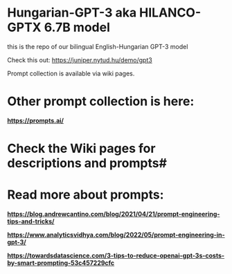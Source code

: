 # Hungarian-GPT-3 aka HILANCO-GPTX 6.7B model
this is the repo of our bilingual English-Hungarian GPT-3 model

Check this out: https://juniper.nytud.hu/demo/gpt3 

Prompt collection is available via wiki pages.

# Other prompt collection is here: 

**https://prompts.ai/**

# Check the Wiki pages for descriptions and prompts#

# Read more about prompts:
**https://blog.andrewcantino.com/blog/2021/04/21/prompt-engineering-tips-and-tricks/**

**https://www.analyticsvidhya.com/blog/2022/05/prompt-engineering-in-gpt-3/**

**https://towardsdatascience.com/3-tips-to-reduce-openai-gpt-3s-costs-by-smart-prompting-53c457229cfc**
